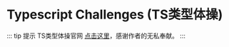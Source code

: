 # Typescript Challenges (TS类型体操)
::: tip 提示
TS类型体操官网 [点击这里](https://github.com/type-challenges/type-challenges)，感谢作者的无私奉献。
:::
